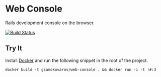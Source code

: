 Web Console
===========

Rails development console on the browser.

[![Build Status](https://travis-ci.org/gsamokovarov/web-console.png)](https://travis-ci.org/gsamokovarov/web-console)

Try It
------

Install [Docker] and run the following snippet in the root of the project.

```shell
docker build -t gsamokovarov/web-console . && docker run -i -t !#:3
```

  [Docker]: http://www.docker.io/
